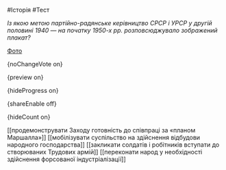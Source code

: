 #Історія #Тест

*Із якою метою партійно-радянське керівництво СРСР і УРСР у другій  половині 1940 — на початку 1950-х рр. розповсюджувало зображений плакат?*

[Фото](https://zno.osvita.ua//doc/images/znotest/16/1675/hist-ukr-prob-2012_42_1675.jpg)

{noChangeVote on}

{preview on}

{hideProgress on}

{shareEnable off}

{hideCount on}

[[продемонструвати Заходу готовність до співпраці за «планом Маршалла»]]
[[мобілізувати суспільство на здійснення відбудови народного господарства]]
[[закликати солдатів і робітників вступати до створюваних Трудових армій]]
[[переконати народ у необхідності здійснення форсованої індустріалізації]]
